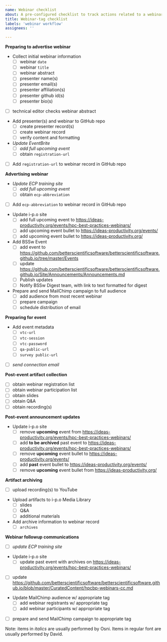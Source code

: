 ```yaml
---
name: Webinar checklist
about: A pre-configured checklist to track actions related to a webinar
title: Webinar-tag checklist
labels: 'webinar workflow'
assignees: ''

---
```

**Preparing to advertise webinar**
- Collect initial webinar information
  - [ ] webinar `date`
  - [ ] webinar `title`
  - [ ] webinar abstract
  - [ ] presenter name(s)
  - [ ] presenter email(s)
  - [ ] presenter affiliation(s)
  - [ ] presenter github id(s)
  - [ ] presenter bio(s)
- [ ] technical editor checks webinar abstract
- Add presenter(s) and webinar to GitHub repo
  - [ ] create presenter record(s)
  - [ ] create webinar record
  - [ ] verify content and formatting
- *Update EventBrite*
  - [ ] *add full upcoming event*
  - [ ] obtain `registration-url`
- [ ] Add `registration-url` to webinar record in GitHub repo

**Advertising webinar**
- *Update ECP training site*
  - [ ] *add full upcoming event*
  - [ ] obtain `ecp-abbreviation`
- [ ] Add `ecp-abbreviation` to webinar record in GitHub repo
- Update i-p.o site
  - [ ] add full upcoming event to <https://ideas-productivity.org/events/hpc-best-practices-webinars/>
  - [ ] add upcoming event bullet to <https://ideas-productivity.org/events/>
  - [ ] add upcoming event bullet to <https://ideas-productivity.org/>
- Add BSSw Event 
  - [ ] add event to <https://github.com/betterscientificsoftware/betterscientificsoftware.github.io/tree/master/Events>
  - [ ] update <https://github.com/betterscientificsoftware/betterscientificsoftware.github.io/Site/Announcements/Announcements.md>
  - [ ] Publish updates
  - [ ] Notify BSSw Digest team, with link to text formatted for digest
- Prepare and send MailChimp campaign to full audience
  - [ ] add audience from most recent webinar
  - [ ] prepare campaign
  - [ ] schedule distribution of email

**Preparing for event**
- Add event metadata
  - [ ] `vtc-url`
  - [ ] `vtc-session`
  - [ ] `vtc-password`
  - [ ] `qa-public-url`
  - [ ] `survey public-url`
- [ ] *send connection email*

**Post-event artifact collection**
- [ ] obtain webinar registration list
- [ ] obtain webinar participation list
- [ ] obtain slides
- [ ] obtain Q&A
- [ ] obtain recording(s)

**Post-event announcement updates**
- Update i-p.o site
  - [ ] remove **upcoming** event from <https://ideas-productivity.org/events/hpc-best-practices-webinars/>
  - [ ] add **to be archived** past event to <https://ideas-productivity.org/events/hpc-best-practices-webinars/>
  - [ ] remove **upcoming** event bullet to <https://ideas-productivity.org/events/>
  - [ ] add **past** event bullet to <https://ideas-productivity.org/events/>
  - [ ] remove **upcoming** event bullet from <https://ideas-productivity.org/>

**Artifact archiving**
- [ ] upload recording(s) to YouTube
- Upload artifacts to i-p.o Media Library
  - [ ] slides
  - [ ] Q&A
  - [ ] additional materials
- Add archive information to webinar record
  - [ ] `archives`

**Webinar followup communications**
- [ ] *update ECP training site*
- Update i-p.o site
  - [ ] update past event with archives on <https://ideas-productivity.org/events/hpc-best-practices-webinars/>
- [ ] update <https://github.com/betterscientificsoftware/betterscientificsoftware.github.io/blob/master/CuratedContent/hpcbp-webinars-cc.md>
- Update MailChimp audience w/ appropriate tag
  - [ ] add webinar registrants w/ appropriate tag
  - [ ] add webinar participants w/ appropriate tag
- [ ] prepare and send MailChimp campaign to appropriate tag

Note: items in *italics* are usually performed by Osni.  Items in regular font are usually performed by David.
